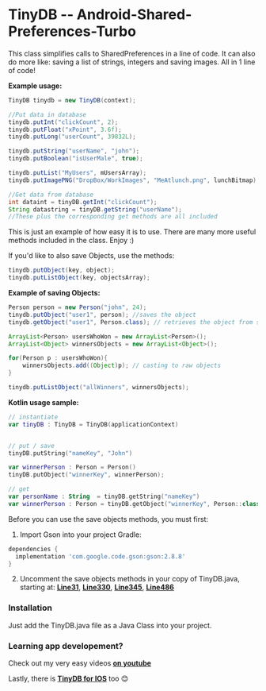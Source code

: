 # TinyDB -- Android-Shared-Preferences-Turbo

This class simplifies calls to SharedPreferences in a line of code. It can also do more like: saving a list of strings, integers and saving images. All in 1 line of code!

**Example usage:**
```Java
TinyDB tinydb = new TinyDB(context);

//Put data in database
tinydb.putInt("clickCount", 2);
tinydb.putFloat("xPoint", 3.6f);
tinydb.putLong("userCount", 39832L);

tinydb.putString("userName", "john");
tinydb.putBoolean("isUserMale", true); 

tinydb.putList("MyUsers", mUsersArray);
tinydb.putImagePNG("DropBox/WorkImages", "MeAtlunch.png", lunchBitmap);

//Get data from database
int dataint = tinyDB.getInt("clickCount");
String datastring = tinyDB.getString("userName");
//These plus the corresponding get methods are all included
```


This is just an example of how easy it is to use. There are many more useful methods included in the class. Enjoy :)



If you'd like to also save Objects, use the methods: 
```Java
tinydb.putObject(key, object);
tinydb.putListObject(key, objectsArray);
```
**Example of saving Objects:**
```Java
Person person = new Person("john", 24);
tinydb.putObject("user1", person); //saves the object
tinydb.getObject("user1", Person.class); // retrieves the object from storage

ArrayList<Person> usersWhoWon = new ArrayList<Person>();
ArrayList<Object> winnersObjects = new ArrayList<Object>();

for(Person p : usersWhoWon){
    winnersObjects.add((Object)p); // casting to raw objects
}

tinydb.putListObject("allWinners", winnersObjects);
```
**Kotlin usage sample:**
```Kotlin
// instantiate
var tinyDB : TinyDB = TinyDB(applicationContext)


// put / save
tinyDB.putString("nameKey", "John")

var winnerPerson : Person = Person()
tinyDB.putObject("winnerKey", winnerPerson);

// get
var personName : String  = tinyDB.getString("nameKey")
var winnerPerson : Person = tinyDB.getObject("winnerKey", Person::class.java)
```


Before you can use the save objects methods, you must first: 

1. Import Gson into your project
Gradle:
```gradle
dependencies {
  implementation 'com.google.code.gson:gson:2.8.8'
}
```

2. Uncomment the save objects methods in your copy of TinyDB.java, starting at: [**Line31**][5], [**Line330**][2], [**Line345**][3], [**Line486**][4]

[1]:  http://search.maven.org/#artifactdetails%7Ccom.google.code.gson%7Cgson%7C2.4%7Cjar
[2]:  https://github.com/kcochibili/TinyDB--Android-Shared-Preferences-Turbo/blob/master/TinyDB.java#L330 
[3]:  https://github.com/kcochibili/TinyDB--Android-Shared-Preferences-Turbo/blob/master/TinyDB.java#L345
[4]:  https://github.com/kcochibili/TinyDB--Android-Shared-Preferences-Turbo/blob/master/TinyDB.java#L486
[5]:  https://github.com/kcochibili/TinyDB--Android-Shared-Preferences-Turbo/blob/master/TinyDB.java#L31  
[6]:  https://bit.ly/learn_app_dev_videos
[7]:  https://github.com/kcochibili/TinyDB--IOS-Swift-UserDefaults-Turbo



### Installation
Just add the TinyDB.java file as a Java Class into your project.



### Learning app developement?
Check out my very easy videos [**on youtube**][6]

Lastly, there is [**TinyDB for IOS**][7] too 😊

